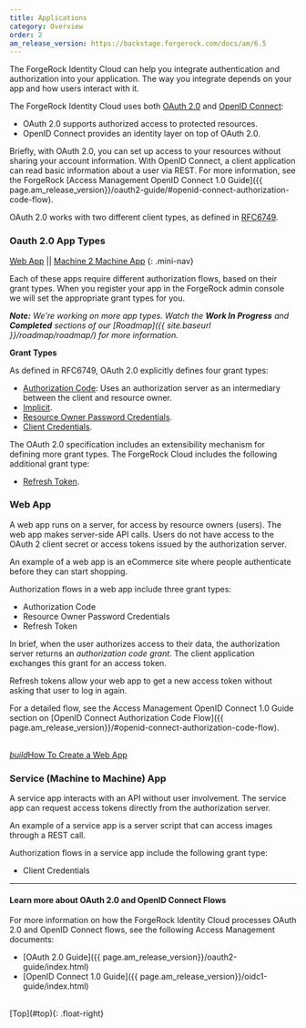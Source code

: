 ```yaml
---
title: Applications
category: Overview
order: 2
am_release_version: https://backstage.forgerock.com/docs/am/6.5
---
```


The ForgeRock Identity Cloud can help you integrate authentication and authorization into your application. The way you integrate depends on your app and how users interact with it.

The ForgeRock Identity Cloud uses both [OAuth 2.0](https://tools.ietf.org/html/rfc6749)
and [OpenID Connect](http://openid.net/specs/openid-connect-core-1_0.html):

* OAuth 2.0 supports authorized access to protected resources.
* OpenID Connect provides an identity layer on top of OAuth 2.0.

Briefly, with OAuth 2.0, you can set up access to your resources without sharing your account information. With OpenID Connect, a client application can read basic information about a user via REST. For more information, see the
ForgeRock [Access Management OpenID Connect 1.0 Guide]({{ page.am_release_version}}/oauth2-guide/#openid-connect-authorization-code-flow).

[comment]: <> (I'm not sure we even need to define OAuth 2.0 App types, but for completeness, I'm including the link)

OAuth 2.0 works with two different client types, as defined in
[RFC6749](https://tools.ietf.org/html/rfc6749#section-2.1).


<a name="top"></a>
### Oauth 2.0 App Types

[Web App](#web) || [Machine 2 Machine App](#machine2machine)
{: .mini-nav}

[comment]: <> (I'm tempted to break this out into a separate page, maybe under reference)

Each of these apps require different authorization flows, based on their grant types. When you register your app in the ForgeRock admin console we will set the appropriate grant types for you.

_**Note:** We're working on more app types. Watch the **Work In Progress** and **Completed** sections of our [Roadmap]({{ site.baseurl }}/roadmap/roadmap/) for more information._

**Grant Types**

As defined in RFC6749, OAuth 2.0 explicitly defines four grant types:

- [Authorization Code](https://tools.ietf.org/html/rfc6749#section-1.3.1):
Uses an authorization server as an intermediary between the client and resource owner.
- [Implicit](https://tools.ietf.org/html/rfc6749#section-1.3.2).
- [Resource Owner Password Credentials](https://tools.ietf.org/html/rfc6749#section-1.3.3).
- [Client Credentials](https://tools.ietf.org/html/rfc6749#section-1.3.4).

The OAuth 2.0 specification includes an extensibility mechanism for defining more grant types. The ForgeRock Cloud includes the following additional grant type:

- [Refresh Token](https://tools.ietf.org/html/rfc6749#section-1.5).

<a name="web"></a>
### Web App

 A web app runs on a server, for access by resource owners (users). The web app
 makes server-side API calls. Users do not have access to the OAuth 2 client
 secret or access tokens issued by the authorization server.

An example of a web app is an eCommerce site where people authenticate before
they can start shopping.

Authorization flows in a web app include three grant types:

- Authorization Code
- Resource Owner Password Credentials
- Refresh Token

In brief, when the user authorizes access to their data, the authorization server
returns an *authorization code grant*. The client application exchanges this grant
for an access token.

Refresh tokens allow your web app to get a new access token without asking that user to log in again.

For a detailed flow, see the Access Management OpenID Connect 1.0 Guide section
on [OpenID Connect Authorization Code Flow]({{ page.am_release_version}}/#openid-connect-authorization-code-flow).

<p class="center"><br><a href="{{ site.baseurl }}/sdks/nodejs/" class="btn btn-secondary"><i class="material-icons">build</i>How To Create a Web App</a></p>


<a name="machine2machine"></a>
### Service (Machine to Machine) App
A service app interacts with an API without user involvement. The service app
can request access tokens directly from the authorization server.

An example of a service app is a server script that can access images through a REST call.

Authorization flows in a service app include the following grant type:

*   Client Credentials

[comment]: <> (Moved discussion of Client Side and Native Apps to \_drafts directory)

---

#### Learn more about OAuth 2.0 and OpenID Connect Flows

For more information on how the ForgeRock Identity Cloud processes OAuth 2.0
and OpenID Connect flows, see the following Access Management documents:

- [OAuth 2.0 Guide]({{ page.am_release_version}}/oauth2-guide/index.html)
- [OpenID Connect 1.0 Guide]({{ page.am_release_version}}/oidc1-guide/index.html)

<br>
[Top](#top){: .float-right}
<br>
